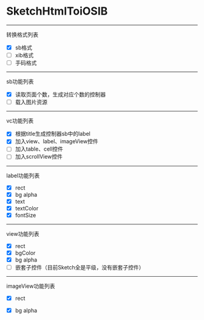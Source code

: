 # SketchHtmlToiOSIB
***
转换格式列表
- [x] sb格式
- [ ] xib格式
- [ ] 手码格式
***
sb功能列表
- [x] 读取页面个数，生成对应个数的控制器
- [ ] 载入图片资源
***
vc功能列表
- [x] 根据title生成控制器sb中的label
- [x] 加入view、label、imageView控件
- [ ] 加入table、cell控件
- [ ] 加入scrollView控件
***
label功能列表
- [x] rect
- [x] bg alpha
- [x] text
- [x] textColor
- [x] fontSize
***
view功能列表
- [x] rect
- [x] bgColor
- [x] bg alpha
- [ ] 嵌套子控件（目前Sketch全是平级，没有嵌套子控件）
***
imageView功能列表
- [x] rect
- [x] bg alpha

